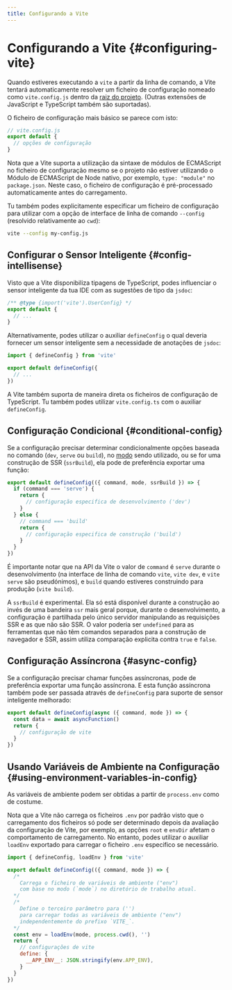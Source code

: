 ```yaml
---
title: Configurando a Vite
---
```


# Configurando a Vite {#configuring-vite}

Quando estiveres executando a `vite` a partir da linha de comando, a Vite tentará automaticamente resolver um ficheiro de configuração nomeado como `vite.config.js` dentro da [raiz do projeto](/guide/#index-html-and-project-root). (Outras extensões de JavaScript e TypeScript também são suportadas).

O ficheiro de configuração mais básico se parece com isto:

```js
// vite.config.js
export default {
  // opções de configuração
}
```

Nota que a Vite suporta a utilização da sintaxe de módulos de ECMAScript no ficheiro de configuração mesmo se o projeto não estiver utilizando o Módulo de ECMAScript de Node nativo, por exemplo, `type: "module"` no `package.json`. Neste caso, o ficheiro de configuração é pré-processado automaticamente antes do carregamento.

Tu também podes explicitamente especificar um ficheiro de configuração para utilizar com a opção de interface de linha de comando `--config` (resolvido relativamente ao `cwd`):

```bash
vite --config my-config.js
```

## Configurar o Sensor Inteligente {#config-intellisense}

Visto que a Vite disponibiliza tipagens de TypeScript, podes influenciar o sensor inteligente da tua IDE com as sugestões de tipo da `jsdoc`:

```js
/** @type {import('vite').UserConfig} */
export default {
  // ...
}
```

Alternativamente, podes utilizar o auxiliar `defineConfig` o qual deveria fornecer um sensor inteligente sem a necessidade de anotações de `jsdoc`:

```js
import { defineConfig } from 'vite'

export default defineConfig({
  // ...
})
```

A Vite também suporta de maneira direta os ficheiros de configuração de TypeScript. Tu também podes utilizar `vite.config.ts` com o auxiliar `defineConfig`.

## Configuração Condicional {#conditional-config}

Se a configuração precisar determinar condicionalmente opções baseada no comando (`dev`, `serve` ou `build`), no [modo](/guide/env-and-mode) sendo utilizado, ou se for uma construção de SSR (`ssrBuild`), ela pode de preferência exportar uma função:

```js
export default defineConfig(({ command, mode, ssrBuild }) => {
  if (command === 'serve') {
    return {
      // configuração especifica de desenvolvimento ('dev')
    }
  } else {
    // command === 'build'
    return {
      // configuração especifica de construção ('build')
    }
  }
})
```

É importante notar que na API da Vite o valor de `command` é `serve` durante o desenvolvimento (na interface de linha de comando `vite`, `vite dev`, e `vite serve` são pseudónimos), e `build` quando estiveres construindo para produção (`vite build`).

A `ssrBuild` é experimental. Ela só está disponível durante a construção ao invés de uma bandeira `ssr` mais geral porque, durante o desenvolvimento, a configuração é partilhada pelo único servidor manipulando as requisições SSR e as que não são SSR. O valor poderia ser `undefined` para as ferramentas que não têm comandos separados para a construção de navegador e SSR, assim utiliza comparação explicita contra `true` e `false`.

## Configuração Assíncrona {#async-config}

Se a configuração precisar chamar funções assíncronas, pode de preferência exportar uma função assíncrona. E esta função assíncrona também pode ser passada através de `defineConfig` para suporte de sensor inteligente melhorado:

```js
export default defineConfig(async ({ command, mode }) => {
  const data = await asyncFunction()
  return {
    // configuração de vite
  }
})
```

## Usando Variáveis de Ambiente na Configuração {#using-environment-variables-in-config}

As variáveis de ambiente podem ser obtidas a partir de `process.env` como de costume.

Nota que a Vite não carrega os ficheiros `.env` por padrão visto que o carregamento dos ficheiros só pode ser determinado depois da avaliação da configuração de Vite, por exemplo, as opções `root` e `envDir` afetam o comportamento de carregamento. No entanto, podes utilizar o auxiliar `loadEnv` exportado para carregar o ficheiro `.env` especifico se necessário.

```js
import { defineConfig, loadEnv } from 'vite'

export default defineConfig(({ command, mode }) => {
  /*
    Carrega o ficheiro de variáveis de ambiente ("env")
    com base no modo (`mode`) no diretório de trabalho atual.
  */
  /*
    Define o terceiro parâmetro para ('')
    para carregar todas as variáveis de ambiente ("env")
    independentemente do prefixo `VITE_`.
  */
  const env = loadEnv(mode, process.cwd(), '')
  return {
    // configurações de vite
    define: {
      __APP_ENV__: JSON.stringify(env.APP_ENV),
    }
  }
})
```
